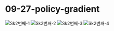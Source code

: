 # 09-27-policy-gradient


![Sk2번째-1](https://user-images.githubusercontent.com/38103094/94393110-26f0c400-0195-11eb-8c43-e3a820e5fa1e.jpg)
![Sk2번째-2](https://user-images.githubusercontent.com/38103094/94393113-29531e00-0195-11eb-919a-e9f658c402d1.jpg)
![Sk2번째-3](https://user-images.githubusercontent.com/38103094/94393117-2a844b00-0195-11eb-9b2b-80e4f12cda81.jpg)
![Sk2번째-4](https://user-images.githubusercontent.com/38103094/94393120-2bb57800-0195-11eb-8e01-cb817506aa18.jpg)
